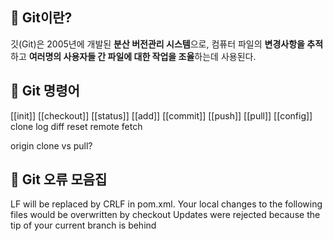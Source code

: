 
## 🌈 Git이란?
깃(Git)은 2005년에 개발된 **분산 버전관리 시스템**으로, 컴퓨터 파일의 **변경사항을 추적**하고 **여러명의 사용자들 간 파일에 대한 작업을 조율**하는데 사용된다.

## 🌈 Git 명령어
[[init]]
[[checkout]]
[[status]]
[[add]]
[[commit]]
[[push]]
[[pull]]
[[config]]
clone
log
diff
reset
remote
fetch

origin
clone vs pull?
## 🌈 Git 오류 모음집
LF will be replaced by CRLF in pom.xml.
Your local changes to the following files would be overwritten by checkout
Updates were rejected because the tip of your current branch is behind